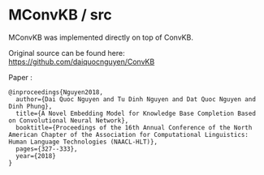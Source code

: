 # MConvKB / src

MConvKB was implemented directly on top of ConvKB.

Original source can be found here:
  https://github.com/daiquocnguyen/ConvKB

Paper :
```
@inproceedings{Nguyen2018,
  author={Dai Quoc Nguyen and Tu Dinh Nguyen and Dat Quoc Nguyen and Dinh Phung},
  title={A Novel Embedding Model for Knowledge Base Completion Based on Convolutional Neural Network},
  booktitle={Proceedings of the 16th Annual Conference of the North American Chapter of the Association for Computational Linguistics: Human Language Technologies (NAACL-HLT)},
  pages={327--333},
  year={2018}
}
```